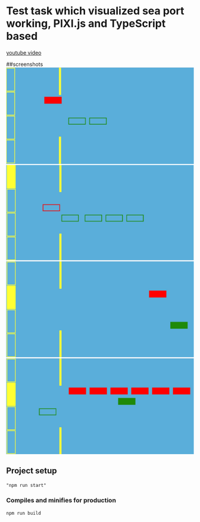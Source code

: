 # Test task which visualized sea port working, PIXI.js and TypeScript based 
[youtube video](https://www.youtube.com/watch?v=EeTtFP8iiMY)


##screenshots
![screenshot1](https://github.com/AlexKonichek/Port-TS-version/blob/master/src/assets/img/Screenshot_2.jpg "")​
![screenshot2](https://github.com/AlexKonichek/Port-TS-version/blob/master/src/assets/img/Screenshot_3.jpg "")​
![screenshot3](https://github.com/AlexKonichek/Port-TS-version/blob/master/src/assets/img/Screenshot_4.jpg "")​
![screenshot3](https://github.com/AlexKonichek/Port-TS-version/blob/master/src/assets/img/Screenshot_5.jpg "")​

## Project setup
```
"npm run start"
```

### Compiles and minifies for production
```
npm run build
```
